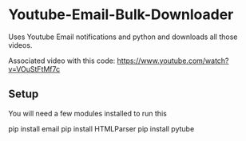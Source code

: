 # Youtube-Email-Bulk-Downloader
Uses Youtube Email notifications and python and downloads all those videos.

Associated video with this code: https://www.youtube.com/watch?v=VOuStFtMf7c

## Setup

You will need a few modules installed to run this

pip install email
pip install HTMLParser
pip install pytube

